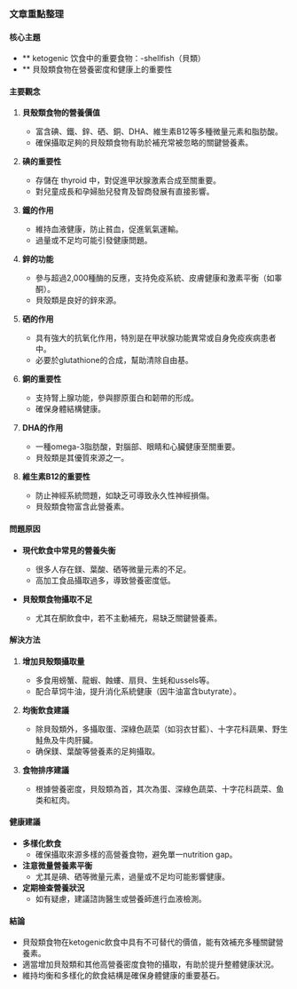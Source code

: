 ### 文章重點整理

#### 核心主題
- ** ketogenic 饮食中的重要食物：-shellfish（貝類）
- ** 貝殼類食物在營養密度和健康上的重要性

#### 主要觀念
1. **貝殼類食物的營養價值**  
   - 富含碘、鐵、鋅、硒、銅、DHA、維生素B12等多種微量元素和脂肪酸。
   - 確保攝取足夠的貝殼類食物有助於補充常被忽略的關鍵營養素。

2. **碘的重要性**  
   - 存儲在 thyroid 中，對促進甲狀腺激素合成至關重要。
   - 對兒童成長和孕婦胎兒發育及智商發展有直接影響。

3. **鐵的作用**  
   - 維持血液健康，防止貧血，促進氧氣運輸。
   - 過量或不足均可能引發健康問題。

4. **鋅的功能**  
   - 參与超過2,000種酶的反應，支持免疫系統、皮膚健康和激素平衡（如睾酮）。
   - 貝殼類是良好的鋅來源。

5. **硒的作用**  
   - 具有強大的抗氧化作用，特別是在甲狀腺功能異常或自身免疫疾病患者中。
   - 必要於glutathione的合成，幫助清除自由基。

6. **銅的重要性**  
   - 支持腎上腺功能，參與膠原蛋白和韌帶的形成。
   - 確保身體結構健康。

7. **DHA的作用**  
   - 一種omega-3脂肪酸，對腦部、眼睛和心臟健康至關重要。
   - 貝殼類是其優質來源之一。

8. **維生素B12的重要性**  
   - 防止神經系統問題，如缺乏可導致永久性神經損傷。
   - 貝殼類食物富含此營養素。

#### 問題原因
- **現代飲食中常見的營養失衡**  
  - 很多人存在鎂、葉酸、硒等微量元素的不足。
  - 高加工食品攝取過多，導致營養密度低。

- **貝殼類食物攝取不足**  
  - 尤其在酮飲食中，若不主動補充，易缺乏關鍵營養素。

#### 解決方法
1. **增加貝殼類攝取量**  
   - 多食用螃蟹、龍蝦、蝕螻、扇貝、生蚝和ussels等。
   - 配合草饲牛油，提升消化系統健康（因牛油富含butyrate）。

2. **均衡飲食建議**  
   - 除貝殼類外，多攝取蛋、深綠色蔬菜（如羽衣甘藍）、十字花科蔬果、野生鮭魚及牛肉肝臟。
   - 确保鎂、葉酸等營養素的足夠攝取。

3. **食物排序建議**  
   - 根據營養密度，貝殼類為首，其次為蛋、深綠色蔬菜、十字花科蔬菜、鱼类和紅肉。

#### 健康建議
- **多樣化飲食**  
  - 確保攝取來源多樣的高營養食物，避免單一nutrition gap。
- **注意微量營養素平衡**  
  - 尤其是碘、硒等微量元素，過量或不足均可能影響健康。
- **定期檢查營養狀況**  
  - 如有疑慮，建議諮詢醫生或營養師進行血液檢測。

#### 結論
- 貝殼類食物在ketogenic飲食中具有不可替代的價值，能有效補充多種關鍵營養素。
- 適當增加貝殼類和其他高營養密度食物的攝取，有助於提升整體健康狀況。
- 維持均衡和多樣化的飲食結構是確保身體健康的重要基石。